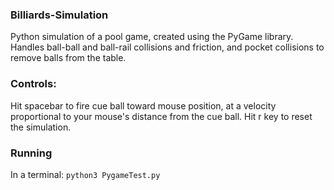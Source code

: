 ### Billiards-Simulation
Python simulation of a pool game, created using the PyGame library. Handles ball-ball and ball-rail collisions and friction, and pocket collisions to remove balls from the table.

### Controls:
Hit spacebar to fire cue ball toward mouse position, at a velocity proportional to your mouse's distance from the cue ball.
Hit r key to reset the simulation.

### Running
In a terminal: ```python3 PygameTest.py```
